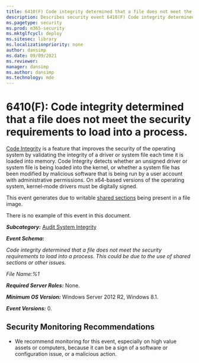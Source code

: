 ```yaml
---
title: 6410(F) Code integrity determined that a file does not meet the security requirements to load into a process. (Windows 10)
description: Describes security event 6410(F) Code integrity determined that a file does not meet the security requirements to load into a process.
ms.pagetype: security
ms.prod: m365-security
ms.mktglfcycl: deploy
ms.sitesec: library
ms.localizationpriority: none
author: dansimp
ms.date: 09/09/2021
ms.reviewer: 
manager: dansimp
ms.author: dansimp
ms.technology: mde
---
```


# 6410(F): Code integrity determined that a file does not meet the security requirements to load into a process.


[Code Integrity](/previous-versions/windows/it-pro/windows-server-2008-R2-and-2008/dd348642(v=ws.10)) is a feature that improves the security of the operating system by validating the integrity of a driver or system file each time it is loaded into memory. Code Integrity detects whether an unsigned driver or system file is being loaded into the kernel, or whether a system file has been modified by malicious software that is being run by a user account with administrative permissions. On x64-based versions of the operating system, kernel-mode drivers must be digitally signed.

This event generates due to writable [shared sections](/previous-versions/windows/desktop/cc307397(v=msdn.10)) being present in a file image.

There is no example of this event in this document.

***Subcategory:***&nbsp;[Audit System Integrity](audit-system-integrity.md)

***Event Schema:***

*Code integrity determined that a file does not meet the security requirements to load into a process. This could be due to the use of shared sections or other issues.*

*File Name:%1*

***Required Server Roles:*** None.

***Minimum OS Version:*** Windows Server 2012 R2, Windows 8.1.

***Event Versions:*** 0.

## Security Monitoring Recommendations

-   We recommend monitoring for this event, especially on high value assets or computers, because it can be a sign of a software or configuration issue, or a malicious action.
